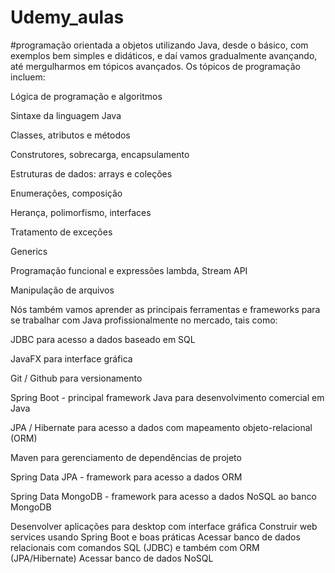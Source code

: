# Udemy_aulas

#programação orientada a objetos utilizando Java,  desde o básico, com exemplos bem simples e didáticos, e daí vamos gradualmente avançando, até mergulharmos em tópicos avançados. Os tópicos de programação incluem:

Lógica de programação e algoritmos

Sintaxe da linguagem Java

Classes, atributos e métodos

Construtores, sobrecarga, encapsulamento

Estruturas de dados: arrays e coleções

Enumerações, composição

Herança, polimorfismo, interfaces

Tratamento de exceções

Generics

Programação funcional e expressões lambda, Stream API

Manipulação de arquivos

Nós também vamos aprender as principais ferramentas e frameworks para se trabalhar com Java profissionalmente no mercado, tais como:

JDBC para acesso a dados baseado em SQL

JavaFX para interface gráfica

Git / Github para versionamento

Spring Boot - principal framework Java para desenvolvimento comercial em Java

JPA / Hibernate para acesso a dados com mapeamento objeto-relacional (ORM)

Maven para gerenciamento de dependências de projeto

Spring Data JPA - framework para acesso a dados ORM

Spring Data MongoDB - framework para acesso a dados NoSQL ao banco MongoDB


Desenvolver aplicações para desktop com interface gráfica
Construir web services usando Spring Boot e boas práticas
Acessar banco de dados relacionais com comandos SQL (JDBC) e também com ORM (JPA/Hibernate)
Acessar banco de dados NoSQL
